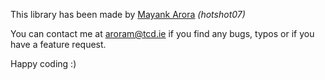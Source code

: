 This library has been made by [Mayank Arora](https://mackweb.in) *(hotshot07)*

You can contact me at aroram@tcd.ie if you find any bugs, typos or if you have a feature request.

Happy coding  :)

